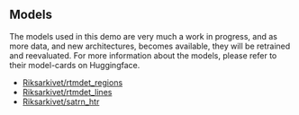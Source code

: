 ## Models

The models used in this demo are very much a work in progress, and as more data, and new architectures, becomes available, they will be retrained and reevaluated. For more information about the models, please refer to their model-cards on Huggingface.

- [Riksarkivet/rtmdet_regions](https://huggingface.co/Riksarkivet/rtmdet_regions)
- [Riksarkivet/rtmdet_lines](https://huggingface.co/Riksarkivet/rtmdet_lines)
- [Riksarkivet/satrn_htr](https://huggingface.co/https://huggingface.co/Riksarkivet/satrn_htr)


